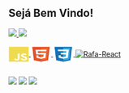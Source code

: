 ## Sejá Bem Vindo!
<link rel="stylesheet" href="https://cdn.jsdelivr.net/gh/devicons/devicon@latest/devicon.min.css">
 <div>
  <a href="https://github.com/Carlos3108">
  <img height="180em" src="https://github-readme-stats.vercel.app/api?username=Carlos3108&show_icons=true&theme=algolia&include_all_commits=true&count_private=true"/>
  <img height="180em" src="https://github-readme-stats.vercel.app/api/top-langs/?username=Carlos3108&layout=compact&langs_count=7&theme=algolia"/>
</div>
<div style="display: inline_block"><br>
  <!-- <img align="center" alt="Rafa-Python" height="30" width="40" src="https://raw.githubusercontent.com/devicons/devicon/master/icons/python/python-original.svg"> -->
  <img align="center" alt="Rafa-Js" height="30" width="40" src="https://raw.githubusercontent.com/devicons/devicon/master/icons/javascript/javascript-plain.svg">
  <img align="center" alt="Rafa-HTML" height="30" width="40" src="https://raw.githubusercontent.com/devicons/devicon/master/icons/html5/html5-original.svg">
  <img align="center" alt="Rafa-CSS" height="30" width="40" src="https://raw.githubusercontent.com/devicons/devicon/master/icons/css3/css3-original.svg">
  <!--<img align="center" alt="Rafa-React" height="30" width="40" src="https://raw.githubusercontent.com/jmnote/z-icons/master/svg/csharp.svg"> -->
  <img align="center" alt="Rafa-React" height="30" width="40" src="https://raw.githubusercontent.com/jmnote/z-icons/master/svg/java.svg">
</div>
  
  ##

<div> 
  <a href="https://www.instagram.com/colder_999/" target="_blank"><img src="https://img.shields.io/badge/-Instagram-%23E4405F?style=for-the-badge&logo=instagram&logoColor=white" target="_blank"></a> 
  <a href = "mailto:c.silva1609@gmail.com"><img src="https://img.shields.io/badge/-Gmail-%23333?style=for-the-badge&logo=gmail&logoColor=white" target="_blank"></a>
  <a href="https://www.linkedin.com/in/carlos-e-silva-4b5685155/" target="_blank"><img src="https://img.shields.io/badge/-LinkedIn-%230077B5?style=for-the-badge&logo=linkedin&logoColor=white" target="_blank"></a>  
</div>
